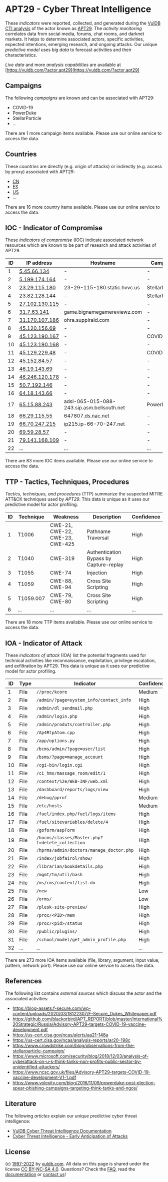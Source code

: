 # APT29 - Cyber Threat Intelligence

These _indicators_ were reported, collected, and generated during the [VulDB CTI analysis](https://vuldb.com/?kb.cti) of the actor known as [APT29](https://vuldb.com/?actor.apt29). The _activity monitoring_ correlates data from social media, forums, chat rooms, and darknet markets. It helps to determine associated actors, specific activities, expected intentions, emerging research, and ongoing attacks. Our unique _predictive model_ uses _big data_ to forecast activities and their characteristics.

_Live data_ and more _analysis capabilities_ are available at [https://vuldb.com/?actor.apt29](https://vuldb.com/?actor.apt29)

## Campaigns

The following _campaigns_ are known and can be associated with APT29:

* COVID-19
* PowerDuke
* StellarParticle
* ...

There are 1 more campaign items available. Please use our online service to access the data.

## Countries

These _countries_ are directly (e.g. origin of attacks) or indirectly (e.g. access by proxy) associated with APT29:

* [CN](https://vuldb.com/?country.cn)
* [ES](https://vuldb.com/?country.es)
* [US](https://vuldb.com/?country.us)
* ...

There are 16 more country items available. Please use our online service to access the data.

## IOC - Indicator of Compromise

These _indicators of compromise_ (IOC) indicate associated network resources which are known to be part of research and attack activities of APT29.

ID | IP address | Hostname | Campaign | Confidence
-- | ---------- | -------- | -------- | ----------
1 | [5.45.66.134](https://vuldb.com/?ip.5.45.66.134) | - | - | High
2 | [5.199.174.164](https://vuldb.com/?ip.5.199.174.164) | - | - | High
3 | [23.29.115.180](https://vuldb.com/?ip.23.29.115.180) | 23-29-115-180.static.hvvc.us | StellarParticle | High
4 | [23.82.128.144](https://vuldb.com/?ip.23.82.128.144) | - | StellarParticle | High
5 | [27.102.130.115](https://vuldb.com/?ip.27.102.130.115) | - | - | High
6 | [31.7.63.141](https://vuldb.com/?ip.31.7.63.141) | game.bignamegamereviewz.com | - | High
7 | [31.170.107.186](https://vuldb.com/?ip.31.170.107.186) | ohra.supplrald.com | - | High
8 | [45.120.156.69](https://vuldb.com/?ip.45.120.156.69) | - | - | High
9 | [45.123.190.167](https://vuldb.com/?ip.45.123.190.167) | - | COVID-19 | High
10 | [45.123.190.168](https://vuldb.com/?ip.45.123.190.168) | - | - | High
11 | [45.129.229.48](https://vuldb.com/?ip.45.129.229.48) | - | COVID-19 | High
12 | [45.152.84.57](https://vuldb.com/?ip.45.152.84.57) | - | - | High
13 | [46.19.143.69](https://vuldb.com/?ip.46.19.143.69) | - | - | High
14 | [46.246.120.178](https://vuldb.com/?ip.46.246.120.178) | - | - | High
15 | [50.7.192.146](https://vuldb.com/?ip.50.7.192.146) | - | - | High
16 | [64.18.143.66](https://vuldb.com/?ip.64.18.143.66) | - | - | High
17 | [65.15.88.243](https://vuldb.com/?ip.65.15.88.243) | adsl-065-015-088-243.sip.asm.bellsouth.net | PowerDuke | High
18 | [66.29.115.55](https://vuldb.com/?ip.66.29.115.55) | 647807.ds.nac.net | - | High
19 | [66.70.247.215](https://vuldb.com/?ip.66.70.247.215) | ip215.ip-66-70-247.net | - | High
20 | [69.59.28.57](https://vuldb.com/?ip.69.59.28.57) | - | - | High
21 | [79.141.168.109](https://vuldb.com/?ip.79.141.168.109) | - | - | High
22 | ... | ... | ... | ...

There are 83 more IOC items available. Please use our online service to access the data.

## TTP - Tactics, Techniques, Procedures

_Tactics, techniques, and procedures_ (TTP) summarize the suspected MITRE ATT&CK techniques used by _APT29_. This data is unique as it uses our predictive model for actor profiling.

ID | Technique | Weakness | Description | Confidence
-- | --------- | -------- | ----------- | ----------
1 | T1006 | CWE-21, CWE-22, CWE-23, CWE-425 | Pathname Traversal | High
2 | T1040 | CWE-319 | Authentication Bypass by Capture-replay | High
3 | T1055 | CWE-74 | Injection | High
4 | T1059 | CWE-88, CWE-94 | Cross Site Scripting | High
5 | T1059.007 | CWE-79, CWE-80 | Cross Site Scripting | High
6 | ... | ... | ... | ...

There are 18 more TTP items available. Please use our online service to access the data.

## IOA - Indicator of Attack

These _indicators of attack_ (IOA) list the potential fragments used for technical activities like reconnaissance, exploitation, privilege escalation, and exfiltration by APT29. This data is unique as it uses our predictive model for actor profiling.

ID | Type | Indicator | Confidence
-- | ---- | --------- | ----------
1 | File | `//proc/kcore` | Medium
2 | File | `/admin/?page=system_info/contact_info` | High
3 | File | `/admin/dl_sendmail.php` | High
4 | File | `/admin/login.php` | High
5 | File | `/admin/produts/controller.php` | High
6 | File | `/Ap4RtpAtom.cpp` | High
7 | File | `/app/options.py` | High
8 | File | `/bcms/admin/?page=user/list` | High
9 | File | `/bsms/?page=manage_account` | High
10 | File | `/cgi-bin/login.cgi` | High
11 | File | `/ci_hms/massage_room/edit/1` | High
12 | File | `/context/%2e/WEB-INF/web.xml` | High
13 | File | `/dashboard/reports/logs/view` | High
14 | File | `/debug/pprof` | Medium
15 | File | `/etc/hosts` | Medium
16 | File | `/fuel/index.php/fuel/logs/items` | High
17 | File | `/fuel/sitevariables/delete/4` | High
18 | File | `/goform/aspForm` | High
19 | File | `/hocms/classes/Master.php?f=delete_collection` | High
20 | File | `/hprms/admin/doctors/manage_doctor.php` | High
21 | File | `/index/jobfairol/show/` | High
22 | File | `/librarian/bookdetails.php` | High
23 | File | `/mgmt/tm/util/bash` | High
24 | File | `/ms/cms/content/list.do` | High
25 | File | `/new` | Low
26 | File | `/orms/` | Low
27 | File | `/plesk-site-preview/` | High
28 | File | `/proc/<PID>/mem` | High
29 | File | `/proc/<pid>/status` | High
30 | File | `/public/plugins/` | High
31 | File | `/school/model/get_admin_profile.php` | High
32 | ... | ... | ...

There are 273 more IOA items available (file, library, argument, input value, pattern, network port). Please use our online service to access the data.

## References

The following list contains _external sources_ which discuss the actor and the associated activities:

* https://blog-assets.f-secure.com/wp-content/uploads/2020/03/18122307/F-Secure_Dukes_Whitepaper.pdf
* https://github.com/blackorbird/APT_REPORT/blob/master/International%20Strategic/Russia/Advisory-APT29-targets-COVID-19-vaccine-development.pdf
* https://us-cert.cisa.gov/ncas/alerts/aa21-148a
* https://us-cert.cisa.gov/ncas/analysis-reports/ar20-198c
* https://www.crowdstrike.com/blog/observations-from-the-stellarparticle-campaign/
* https://www.microsoft.com/security/blog/2018/12/03/analysis-of-cyberattack-on-u-s-think-tanks-non-profits-public-sector-by-unidentified-attackers/
* https://www.ncsc.gov.uk/files/Advisory-APT29-targets-COVID-19-vaccine-development-V1-1.pdf
* https://www.volexity.com/blog/2016/11/09/powerduke-post-election-spear-phishing-campaigns-targeting-think-tanks-and-ngos/

## Literature

The following _articles_ explain our unique predictive cyber threat intelligence:

* [VulDB Cyber Threat Intelligence Documentation](https://vuldb.com/?kb.cti)
* [Cyber Threat Intelligence - Early Anticipation of Attacks](https://www.scip.ch/en/?labs.20201022)

## License

(c) [1997-2022](https://vuldb.com/?kb.changelog) by [vuldb.com](https://vuldb.com/?kb.about). All data on this page is shared under the license [CC BY-NC-SA 4.0](https://creativecommons.org/licenses/by-nc-sa/4.0/). Questions? Check the [FAQ](https://vuldb.com/?kb.faq), read the [documentation](https://vuldb.com/?kb) or [contact us](https://vuldb.com/?contact)!
